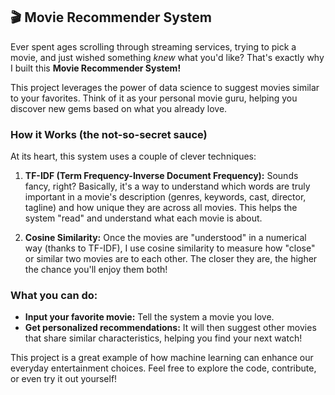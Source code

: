 ## 🎬 Movie Recommender System

Ever spent ages scrolling through streaming services, trying to pick a movie, and just wished something *knew* what you'd like? That's exactly why I built this **Movie Recommender System!**

This project leverages the power of data science to suggest movies similar to your favorites. Think of it as your personal movie guru, helping you discover new gems based on what you already love.

### How it Works (the not-so-secret sauce)

At its heart, this system uses a couple of clever techniques:

1.  **TF-IDF (Term Frequency-Inverse Document Frequency):** Sounds fancy, right? Basically, it's a way to understand which words are truly important in a movie's description (genres, keywords, cast, director, tagline) and how unique they are across all movies. This helps the system "read" and understand what each movie is about.

2.  **Cosine Similarity:** Once the movies are "understood" in a numerical way (thanks to TF-IDF), I use cosine similarity to measure how "close" or similar two movies are to each other. The closer they are, the higher the chance you'll enjoy them both!

### What you can do:

* **Input your favorite movie:** Tell the system a movie you love.
* **Get personalized recommendations:** It will then suggest other movies that share similar characteristics, helping you find your next watch!

This project is a great example of how machine learning can enhance our everyday entertainment choices. Feel free to explore the code, contribute, or even try it out yourself!
